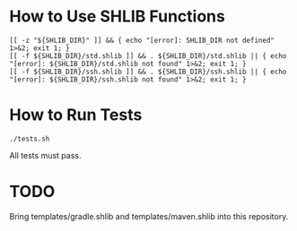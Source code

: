 # How to Use SHLIB Functions

````
[[ -z "${SHLIB_DIR}" ]] && { echo "[error]: SHLIB_DIR not defined" 1>&2; exit 1; }
[[ -f ${SHLIB_DIR}/std.shlib ]] && . ${SHLIB_DIR}/std.shlib || { echo "[error]: ${SHLIB_DIR}/std.shlib not found" 1>&2; exit 1; }
[[ -f ${SHLIB_DIR}/ssh.shlib ]] && . ${SHLIB_DIR}/ssh.shlib || { echo "[error]: ${SHLIB_DIR}/ssh.shlib not found" 1>&2; exit 1; }

````

# How to Run Tests

```
./tests.sh
```

All tests must pass.

# TODO

Bring templates/gradle.shlib and templates/maven.shlib into this repository.
